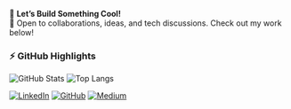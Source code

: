 📩 **Let’s Build Something Cool!**  
🚀 Open to collaborations, ideas, and tech discussions. Check out my work below!

### ⚡ GitHub Highlights

![GitHub Stats](https://github-readme-stats.vercel.app/api?username=aphexlog&count_private=true&show_icons=true&title_color=fff&icon_color=79ff97&text_color=9f9f9f&bg_color=151515&border_radius=8&rank_icon=github)
![Top Langs](https://github-readme-stats.vercel.app/api/top-langs/?username=aphexlog&theme=dark&border_radius=8&langs_count=8&layout=compact)

[![LinkedIn](https://img.shields.io/badge/LinkedIn-0A66C2?logo=linkedin&logoColor=white)](https://www.linkedin.com/in/westwaaron/)
[![GitHub](https://img.shields.io/badge/GitHub-181717?logo=github&logoColor=white)](https://github.com/aphexlog)
[![Medium](https://img.shields.io/badge/Medium-000000?logo=medium&logoColor=white)](https://medium.com/@aphexlog)
